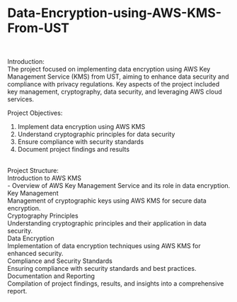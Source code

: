 # Data-Encryption-using-AWS-KMS-From-UST
<br>

Introduction:
<br>
The project focused on implementing data encryption using AWS Key Management Service (KMS) from UST, aiming to enhance data security and compliance with privacy regulations. Key aspects of the project included key management, cryptography, data security, and leveraging AWS cloud services.
<br>

Project Objectives:
<br>
1. Implement data encryption using AWS KMS
2. Understand cryptographic principles for data security
3. Ensure compliance with security standards
4. Document project findings and results
<br>
Project Structure:
<br>
Introduction to AWS KMS
<br>
- Overview of AWS Key Management Service and its role in data encryption.
<br>
Key Management
<br> Management of cryptographic keys using AWS KMS for secure data encryption.
<br>
Cryptography Principles
<br> Understanding cryptographic principles and their application in data security.
<br>
Data Encryption
<br> Implementation of data encryption techniques using AWS KMS for enhanced security.
<br>
Compliance and Security Standards
<br> Ensuring compliance with security standards and best practices.
<br>
Documentation and Reporting
<br> Compilation of project findings, results, and insights into a comprehensive report.
